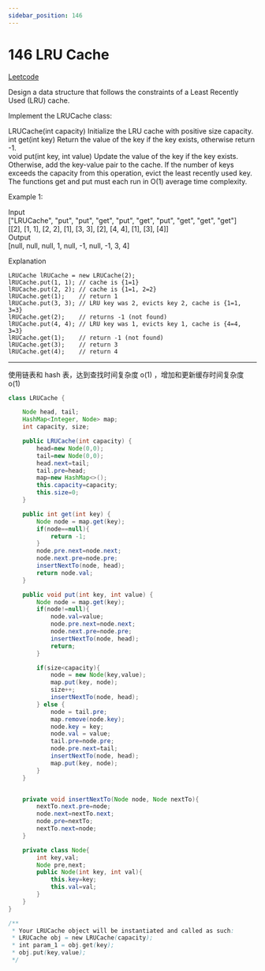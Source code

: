 ```yaml
---
sidebar_position: 146
---
```


# 146 LRU Cache

[Leetcode](https://leetcode.com/problems/lru-cache/)


Design a data structure that follows the constraints of a Least Recently Used (LRU) cache.

Implement the LRUCache class:

LRUCache(int capacity) Initialize the LRU cache with positive size capacity.  
int get(int key) Return the value of the key if the key exists, otherwise return -1.  
void put(int key, int value) Update the value of the key if the key exists. Otherwise, add the key-value pair to the cache. If the number of keys exceeds the capacity from this operation, evict the least recently used key.  
The functions get and put must each run in O(1) average time complexity.

 

Example 1:

Input  
["LRUCache", "put", "put", "get", "put", "get", "put", "get", "get", "get"]  
[[2], [1, 1], [2, 2], [1], [3, 3], [2], [4, 4], [1], [3], [4]]  
Output  
[null, null, null, 1, null, -1, null, -1, 3, 4]  

Explanation  

```
LRUCache lRUCache = new LRUCache(2);  
lRUCache.put(1, 1); // cache is {1=1}  
lRUCache.put(2, 2); // cache is {1=1, 2=2}  
lRUCache.get(1);    // return 1  
lRUCache.put(3, 3); // LRU key was 2, evicts key 2, cache is {1=1, 3=3}  
lRUCache.get(2);    // returns -1 (not found)  
lRUCache.put(4, 4); // LRU key was 1, evicts key 1, cache is {4=4, 3=3}  
lRUCache.get(1);    // return -1 (not found)  
lRUCache.get(3);    // return 3  
lRUCache.get(4);    // return 4  
```

---

使用链表和 hash 表，达到查找时间复杂度 o(1) ，增加和更新缓存时间复杂度 o(1)


```java
class LRUCache {

    Node head, tail;
    HashMap<Integer, Node> map;
    int capacity, size;

    public LRUCache(int capacity) {
        head=new Node(0,0);
        tail=new Node(0,0);
        head.next=tail;
        tail.pre=head;
        map=new HashMap<>();
        this.capacity=capacity;
        this.size=0;
    }

    public int get(int key) {
        Node node = map.get(key);
        if(node==null){
            return -1;
        }
        node.pre.next=node.next;
        node.next.pre=node.pre;
        insertNextTo(node, head);
        return node.val;
    }

    public void put(int key, int value) {
        Node node = map.get(key);
        if(node!=null){
            node.val=value;
            node.pre.next=node.next;
            node.next.pre=node.pre;
            insertNextTo(node, head);
            return;
        }

        if(size<capacity){
            node = new Node(key,value);
            map.put(key, node);
            size++;
            insertNextTo(node, head);
        } else {
            node = tail.pre;
            map.remove(node.key);
            node.key = key;
            node.val = value;
            tail.pre=node.pre;
            node.pre.next=tail;
            insertNextTo(node, head);
            map.put(key, node);
        }
    }


    private void insertNextTo(Node node, Node nextTo){
        nextTo.next.pre=node;
        node.next=nextTo.next;
        node.pre=nextTo;
        nextTo.next=node;
    }

    private class Node{
        int key,val;
        Node pre,next;
        public Node(int key, int val){
            this.key=key;
            this.val=val;
        }
    }
}

/**
 * Your LRUCache object will be instantiated and called as such:
 * LRUCache obj = new LRUCache(capacity);
 * int param_1 = obj.get(key);
 * obj.put(key,value);
 */
```
